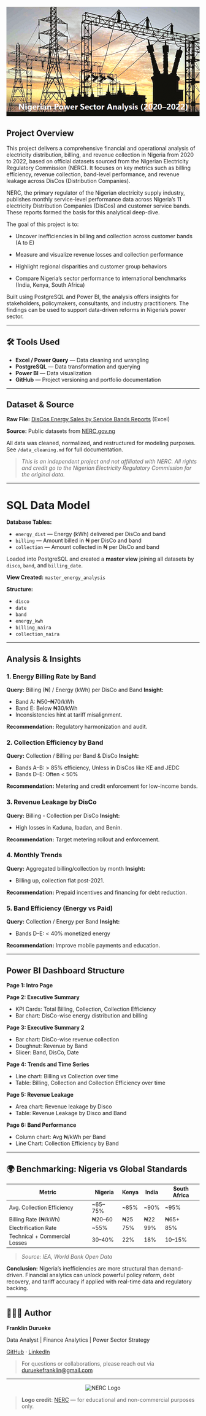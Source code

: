 ![](https://github.com/franklinanalytics/Energy-Consumption-and-Revenue-Analysis/blob/main/assets/page1.png)

## Project Overview

This project delivers a comprehensive financial and operational analysis of electricity distribution, billing, and revenue collection in Nigeria from 2020 to 2022, based on official datasets sourced from the Nigerian Electricity Regulatory Commission (NERC). It focuses on key metrics such as billing efficiency, revenue collection, band-level performance, and revenue leakage across DisCos (Distribution Companies).

NERC, the primary regulator of the Nigerian electricity supply industry, publishes monthly service-level performance data across Nigeria’s 11 electricity Distribution Companies (DisCos) and customer service bands. These reports formed the basis for this analytical deep-dive.

The goal of this project is to:

* Uncover inefficiencies in billing and collection across customer bands (A to E)

* Measure and visualize revenue losses and collection performance

* Highlight regional disparities and customer group behaviors

* Compare Nigeria’s sector performance to international benchmarks (India, Kenya, South Africa)

Built using PostgreSQL and Power BI, the analysis offers insights for stakeholders, policymakers, consultants, and industry practitioners. The findings can be used to support data-driven reforms in Nigeria’s power sector.

---

## 🛠️ Tools Used

* **Excel / Power Query** — Data cleaning and wrangling
* **PostgreSQL** — Data transformation and querying
* **Power BI** — Data visualization
* **GitHub** — Project versioning and portfolio documentation

---

## Dataset & Source

**Raw File:** [DisCos Energy Sales by Service Bands Reports](https://github.com/franklinanalytics/Energy-Consumption-and-Revenue-Analysis/blob/main/datasets/DisCos%20Energy%20Sales%20by%20Service%20Bands%20Reports_Nov.20-Sep.2022_30122022.xlsx) (Excel) 

**Source:** Public datasets from [NERC.gov.ng](NERC.gov.ng)

All data was cleaned, normalized, and restructured for modeling purposes. See `/data_cleaning.md` for full documentation.
> *This is an independent project and not affiliated with NERC. All rights and credit go to the Nigerian Electricity Regulatory Commission for the original data.*
---

# SQL Data Model

**Database Tables:**

* `energy_dist` — Energy (kWh) delivered per DisCo and band
* `billing` — Amount billed in ₦ per DisCo and band
* `collection` — Amount collected in ₦ per DisCo and band

Loaded into PostgreSQL and created a **master view** joining all datasets by `disco`, `band`, and `billing_date`.

**View Created:** `master_energy_analysis`

**Structure:**

* `disco`
* `date`
* `band`
* `energy_kwh`
* `billing_naira`
* `collection_naira`

---

## Analysis & Insights

### 1. Energy Billing Rate by Band

**Query:** Billing (₦) / Energy (kWh) per DisCo and Band
**Insight:**

* Band A: ₦50–₦70/kWh
* Band E: Below ₦30/kWh
* Inconsistencies hint at tariff misalignment.

**Recommendation:** Regulatory harmonization and audit.

### 2. Collection Efficiency by Band

**Query:** Collection / Billing per Band & DisCo
**Insight:**

* Bands A–B: > 85% efficiency, Unless in DisCos like KE and JEDC
* Bands D–E: Often < 50%

**Recommendation:** Metering and credit enforcement for low-income bands.

### 3. Revenue Leakage by DisCo

**Query:** Billing - Collection per DisCo
**Insight:**

* High losses in Kaduna, Ibadan, and Benin.

**Recommendation:** Target metering rollout and enforcement.

### 4. Monthly Trends

**Query:** Aggregated billing/collection by month
**Insight:**

* Billing up, collection flat post-2021.

**Recommendation:** Prepaid incentives and financing for debt reduction.

### 5. Band Efficiency (Energy vs Paid)

**Query:** Collection / Energy per Band
**Insight:**

* Bands D–E: < 40% monetized energy

**Recommendation:** Improve mobile payments and education.

---

## Power BI Dashboard Structure

**Page 1: Intro Page**

**Page 2: Executive Summary**

* KPI Cards: Total Billing, Collection, Collection Efficiency
* Bar chart: DisCo-wise energy distribution and billing 

**Page 3: Executive Summary 2**

* Bar chart: DisCo-wise revenue collection
* Doughnut: Revenue by Band
* Slicer: Band, DisCo, Date

**Page 4: Trends and Time Series**

* Line chart: Billing vs Collection over time
* Table: Billing, Collection and Collection Efficiency over time

**Page 5: Revenue Leakage**

* Area chart: Revenue leakage by Disco
* Table: Revenue Leakage by Disco and Band

**Page 6: Band Performance**
* Column chart: Avg ₦/kWh per Band
* Line Chart: Collection Efficiency by Band
---

## 🌍 Benchmarking: Nigeria vs Global Standards

| Metric                        | Nigeria  | Kenya | India | South Africa |
| ----------------------------- | -------- | ----- | ----- | ------------ |
| Avg. Collection Efficiency    | \~65–75% | \~85% | \~90% | \~95%        |
| Billing Rate (₦/kWh)          | ₦20–60   | ₦25   | ₦22   | ₦65+         |
| Electrification Rate          | \~55%    | 75%   | 99%   | 85%          |
| Technical + Commercial Losses | 30–40%   | 22%   | 18%   | 10–15%       |

> *Source: IEA, World Bank Open Data*

**Conclusion:** Nigeria’s inefficiencies are more structural than demand-driven. Financial analytics can unlock powerful policy reform, debt recovery, and tariff accuracy if applied with real-time data and regulatory backing.

---

## 👨🏽‍💼 Author

**Franklin Durueke**

Data Analyst | Finance Analytics | Power Sector Strategy

[GitHub](https://github.com/franklinanalytics) · [LinkedIn](https://linkedin.com/in/durueke-franklin)

> For questions or collaborations, please reach out via [duruekefranklin@gmail.com](mailto:duruekefranklin@gmail.com)

---
<p align="center">
  <img src="nerc-logo.png" alt="NERC Logo" width="120"/>
</p>

> **Logo credit**: [NERC](NERC.gov.ng) — for educational and non-commercial purposes only.

